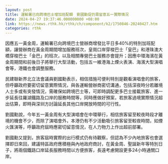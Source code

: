 ```yaml
---
layout: post
title: 運輸署已向跨境巴士增加班配額　劉國勳促仍需留意五一實際情況
date: 2024-04-27 19:37:46.000000000 +08:00
link: https://news.rthk.hk/rthk/ch/component/k2/1750846-20240427.htm
categories: rthk
---
```


因應五一黃金周，運輸署已向跨境巴士營辦商增發比平日多40%的特別加班配額，讓營辦商在黃金周期間增加服務班次，皇崗口岸穿梭巴士「皇巴」和港珠澳大橋穿梭巴士「金巴」的班次，以及相關專營巴士服務亦會提升；因應中環海濱在黃金周期間和前後日子將舉行大型活動，包括五一維港海上煙火表演、海濱大型演唱會等，港鐵也會調整服務。

民建聯新界北立法會議員劉國勳表示，相信措施可便利特別是觀看演唱會的旅客，但呼籲政府要密切留意實際情況，與各運輸營辦商密切溝通，包括深夜時分若離境人士多或有突發情況，需確保如跨境巴士等，可即時調配更多巴士接載旅客、進一步延長往羅湖鐵路及口岸的服務時間等，同時應做好預案，若旅客過境實際情況超出估算，即時與深圳方討論延長其他口岸開放時間的可行性。

劉國勳說，今年五一黃金周有大型演唱會在中環舉行，相信旅客留至較夜時段才離境的機會不少，而除了演唱會外，本港仍有不少活動吸引旅客留至較夜時間，如煙火匯演等，呼籲政府屆時應密切留意情況，在人力物力上作出超前部署。

劉國勳又提到，旅客屆時實際的出行模式仍有待觀察，但認為不少內地旅客也會選擇即日來回，建議特區政府應積極與內地政府商討，在黃金周、聖誕新年等特別日子，將兩個鐵路口岸延長服務時間以方便旅客，長遠考慮開設更多24小時通關口岸。

